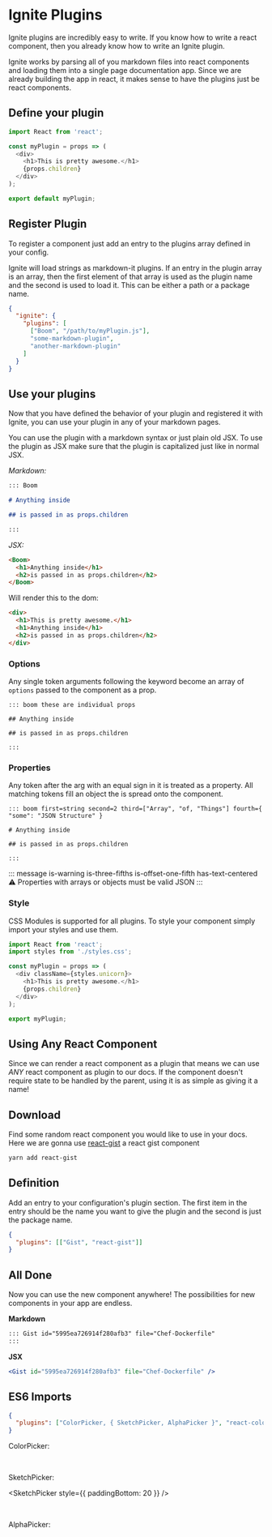 # Ignite Plugins

Ignite plugins are incredibly easy to write. If you know how to write a react component, then you already know how to write an Ignite plugin.

Ignite works by parsing all of you markdown files into react components and loading them into a single page documentation app. Since we are already building the app in react, it makes sense to have the plugins just be react components.

## Define your plugin

```javascript
import React from 'react';

const myPlugin = props => (
  <div>
    <h1>This is pretty awesome.</h1>
    {props.children}
  </div>
);

export default myPlugin;
```

## Register Plugin

To register a component just add an entry to the plugins array defined in your config.

Ignite will load strings as markdown-it plugins. If an entry in the plugin array is an array, then the first element of that array is used as the plugin name and the second is used to load it. This can be either a path or a package name.

```json
{
  "ignite": {
    "plugins": [
      ["Boom", "/path/to/myPlugin.js"],
      "some-markdown-plugin",
      "another-markdown-plugin"
    ]
  }
}
```

## Use your plugins

Now that you have defined the behavior of your plugin and registered it with Ignite, you can use your plugin in any of your markdown pages.

You can use the plugin with a markdown syntax or just plain old JSX. To use the plugin as JSX make sure that the plugin is capitalized just like in normal JSX.

_Markdown:_

```markdown
::: Boom

# Anything inside

## is passed in as props.children

:::
```

_JSX:_

```html
<Boom>
  <h1>Anything inside</h1>
  <h2>is passed in as props.children</h2>
</Boom>
```

Will render this to the dom:

```html
<div>
  <h1>This is pretty awesome.</h1>
  <h1>Anything inside</h1>
  <h2>is passed in as props.children</h2>
</div>
```

### Options

Any single token arguments following the keyword become an array of `options` passed to the component as a prop.

```
::: boom these are individual props

## Anything inside

## is passed in as props.children

:::
```

### Properties

Any token after the arg with an equal sign in it is treated as a property. All matching tokens fill an object the is spread onto the component.

```
::: boom first=string second=2 third=["Array", "of, "Things"] fourth={ "some": "JSON Structure" }

# Anything inside

## is passed in as props.children

:::
```

::: message is-warning is-three-fifths is-offset-one-fifth has-text-centered
:warning:
Properties with arrays or objects must be valid JSON
:::

### Style

CSS Modules is supported for all plugins. To style your component simply import your styles and use them.

```javascript
import React from 'react';
import styles from './styles.css';

const myPlugin = props => (
  <div className={styles.unicorn}>
    <h1>This is pretty awesome.</h1>
    {props.children}
  </div>
);

export myPlugin;
```

## Using Any React Component

Since we can render a react component as a plugin that means we can use _ANY_ react component as plugin to our docs. If the component doesn't require state to be handled by the parent, using it is as simple as giving it a name!

## Download

Find some random react component you would like to use in your docs. Here we are gonna use [react-gist](https://github.com/tleunen/react-gist) a react gist component

```bash
yarn add react-gist
```

## Definition

Add an entry to your configuration's plugin section. The first item in the entry should be the name you want to give the plugin and the second is just the package name.

```json
{
  "plugins": [["Gist", "react-gist"]]
}
```

## All Done

Now you can use the new component anywhere! The possibilities for new components in your app are endless.

**Markdown**

```markdown
::: Gist id="5995ea726914f280afb3" file="Chef-Dockerfile"
:::
```

**JSX**

```jsx
<Gist id="5995ea726914f280afb3" file="Chef-Dockerfile" />
```

<Gist id="5995ea726914f280afb3" file="Chef-Dockerfile" />

## ES6 Imports

```json
{
  "plugins": ["ColorPicker, { SketchPicker, AlphaPicker }", "react-color"]
}
```

ColorPicker:

<ColorPicker />

<br />

SketchPicker:

<SketchPicker style={{ paddingBottom: 20 }} />

<br />

AlphaPicker:

<AlphaPicker />
